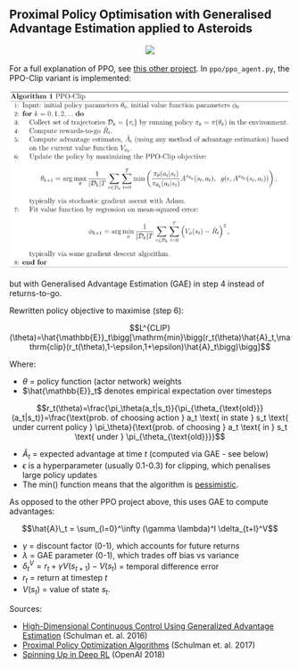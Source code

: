 ## Proximal Policy Optimisation with Generalised Advantage Estimation applied to Asteroids

<p align="center">
	<img src="agent_gameplay.webp"/>
</p>

For a full explanation of PPO, see [this other project](https://github.com/sambarba99/spare-time-projects/tree/master/python/_artificial_intelligence_machine_learning/pytorch_proximal_policy_optimisation). In `ppo/ppo_agent.py`, the PPO-Clip variant is implemented:

<p align="center">
	<img src="ppo/ppo_clip_pseudocode.png"/>
</p>

but with Generalised Advantage Estimation (GAE) in step 4 instead of returns-to-go.

Rewritten policy objective to maximise (step 6):

$$L^{CLIP}(\theta)=\hat{\mathbb{E}}_t\bigg[\mathrm{min}\bigg(r_t(\theta)\hat{A}_t,\mathrm{clip}(r_t(\theta),1-\epsilon,1+\epsilon)\hat{A}_t\bigg)\bigg]$$

Where:
- $\theta$ = policy function (actor network) weights
- $\hat{\mathbb{E}}_t$ denotes empirical expectation over timesteps

$$r_t(\theta)=\frac{\pi_\theta(a_t|s_t)}{\pi_{\theta_{\text{old}}}(a_t|s_t)}=\frac{\text{prob. of choosing action } a_t \text{ in state } s_t \text{ under current policy } \pi_\theta}{\text{prob. of choosing } a_t \text{ in } s_t \text{ under } \pi_{\theta_{\text{old}}}}$$

- $\hat{A}_t$ = expected advantage at time $t$ (computed via GAE - see below)
- $\epsilon$ is a hyperparameter (usually 0.1-0.3) for clipping, which penalises large policy updates
- The $\mathrm{min()}$ function means that the algorithm is [pessimistic](https://arxiv.org/pdf/2012.15085.pdf).

As opposed to the other PPO project above, this uses GAE to compute advantages:

$$\hat{A}\_t = \sum_{l=0}^\infty (\gamma \lambda)^l \delta_{t+l}^V$$

- $\gamma$ = discount factor (0-1), which accounts for future returns
- $\lambda$ = GAE parameter (0-1), which trades off bias vs variance
- $\delta_t^V = r_t + \gamma V(s_{t+1}) - V(s_t)$ = temporal difference error
- $r_t$ = return at timestep $t$
- $V(s_t)$ = value of state $s_t$.

Sources:
- [High-Dimensional Continuous Control Using Generalized Advantage Estimation](https://arxiv.org/pdf/1506.02438) (Schulman et. al. 2016)
- [Proximal Policy Optimization Algorithms](https://arxiv.org/pdf/1707.06347.pdf) (Schulman et. al. 2017)
- [Spinning Up in Deep RL](https://spinningup.openai.com/en/latest/algorithms/ppo.html#exploration-vs-exploitation) (OpenAI 2018)
